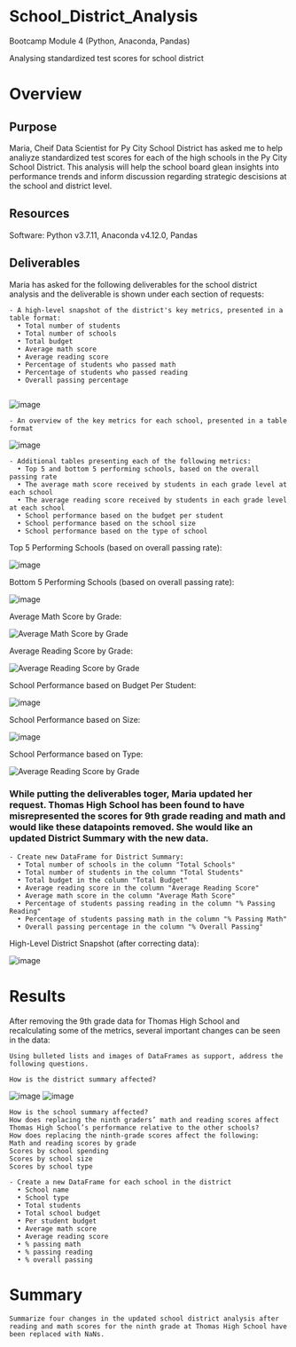 # School_District_Analysis
Bootcamp Module 4 (Python, Anaconda, Pandas)

Analysing standardized test scores for school district 

# Overview

## Purpose

Maria, Cheif Data Scientist for Py City School District has asked me to help analiyze standardized test scores for each of the high schools in the Py City School District. This analysis will help the school board glean insights into performance trends and inform discussion regarding strategic descisions at the school and district level.

## Resources

Software: Python v3.7.11, Anaconda v4.12.0, Pandas

## Deliverables
Maria has asked for the following deliverables for the school district analysis and the deliverable is shown under each section of requests: 
```
- A high-level snapshot of the district's key metrics, presented in a table format:
  • Total number of students
  • Total number of schools
  • Total budget
  • Average math score
  • Average reading score
  • Percentage of students who passed math
  • Percentage of students who passed reading
  • Overall passing percentage
  
```
![image](/Analysis/district_analysis_deliverable_1.png "High-level District Snapshot")

```
- An overview of the key metrics for each school, presented in a table format
```

![image](https://github.com/Bryan-Corn/School_District_Analysis/blob/main/Analysis/district_analysis_deliverable__2.png "School Summary Table")

```
- Additional tables presenting each of the following metrics:
  • Top 5 and bottom 5 performing schools, based on the overall passing rate
  • The average math score received by students in each grade level at each school
  • The average reading score received by students in each grade level at each school
  • School performance based on the budget per student
  • School performance based on the school size 
  • School performance based on the type of school
```
Top 5 Performing Schools (based on overall passing rate):

![image](https://github.com/Bryan-Corn/School_District_Analysis/blob/main/Analysis/district_analysis_deliverable__3.png "Top 5 Performing Schools (based on overall passing rate)")

Bottom 5 Performing Schools (based on overall passing rate):

![image](https://github.com/Bryan-Corn/School_District_Analysis/blob/main/Analysis/district_analysis_deliverable__4.png "Bottom 5 Performing Schools (based on overall passing rate)")

Average Math Score by Grade:

![Average Math Score by Grade](https://github.com/Bryan-Corn/School_District_Analysis/blob/main/Analysis/district_analysis_deliverable__5.png "Average Math Score by Grade")

Average Reading Score by Grade:

![Average Reading Score by Grade](https://github.com/Bryan-Corn/School_District_Analysis/blob/main/Analysis/district_analysis_deliverable_6.png "Average Reading Score by Grade")

School Performance based on Budget Per Student:

![image](https://github.com/Bryan-Corn/School_District_Analysis/blob/main/Analysis/district_analysis_deliverable__7.png "School Performance based on Budget Per Student")

School Performance based on Size:

![image](https://github.com/Bryan-Corn/School_District_Analysis/blob/main/Analysis/district_analysis_deliverable_8.png "School Performance based on Size")

School Performance based on Type:

![Average Reading Score by Grade](https://github.com/Bryan-Corn/School_District_Analysis/blob/main/Analysis/district_analysis_deliverable_9.png "School Performance based on Type")

### While putting the deliverables toger, Maria updated her request. Thomas High School has been found to have misrepresented the scores for 9th grade reading and math and would like these datapoints removed. She would like an updated District Summary with the new data.
```
- Create new DataFrame for District Summary:
  • Total number of schools in the column "Total Schools"
  • Total number of students in the column "Total Students"
  • Total budget in the column "Total Budget"
  • Average reading score in the column "Average Reading Score"
  • Average math score in the column "Average Math Score"
  • Percentage of students passing reading in the column "% Passing Reading"
  • Percentage of students passing math in the column "% Passing Math"
  • Overall passing percentage in the column "% Overall Passing"
 ``` 
High-Level District Snapshot (after correcting data):

![image](https://github.com/Bryan-Corn/School_District_Analysis/blob/main/Analysis/district_analysis_deliverable_10.png "High-Level District Snapshot (after correcting data)")
 
  
# Results

After removing the 9th grade data for Thomas High School and recalculating some of the metrics, several important changes can be seen in the data:
```
Using bulleted lists and images of DataFrames as support, address the following questions.

How is the district summary affected?
```
![image](/Analysis/district_analysis_deliverable_1.png "High-level District Snapshot")
![image](https://github.com/Bryan-Corn/School_District_Analysis/blob/main/Analysis/district_analysis_deliverable_10.png "High-Level District Snapshot (after correcting data)")
```
How is the school summary affected?
How does replacing the ninth graders’ math and reading scores affect Thomas High School’s performance relative to the other schools?
How does replacing the ninth-grade scores affect the following:
Math and reading scores by grade
Scores by school spending
Scores by school size
Scores by school type
```
  
```
- Create a new DataFrame for each school in the district
  • School name
  • School type
  • Total students
  • Total school budget
  • Per student budget
  • Average math score
  • Average reading score
  • % passing math
  • % passing reading
  • % overall passing
```
# Summary
```
Summarize four changes in the updated school district analysis after reading and math scores for the ninth grade at Thomas High School have been replaced with NaNs.
```
